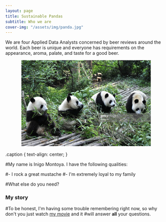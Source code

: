 ```yaml
---
layout: page
title: Sustainable Pandas
subtitle: Who we are
cover-img: "/assets/img/panda.jpg"
---
```


We are four Applied Data Analysts concerned by beer reviews around the world. Each beer is unique and everyone has requirements on the appearance, aroma, palate, and taste for a good beer.

<div style="align: center; text-align:center;">
    <img src="/assets/img/group.jpg" alt="4 handsome pandas" width="80%" height="80%"/>
    
</div>

.caption {
    text-align: center;
}


#My name is Inigo Montoya. I have the following qualities:

#- I rock a great mustache
#- I'm extremely loyal to my family

#What else do you need?

### My story

#To be honest, I'm having some trouble remembering right now, so why don't you just watch [my movie](https://en.wikipedia.org/wiki/The_Princess_Bride_%28film%29) and it #will answer **all** your questions.
